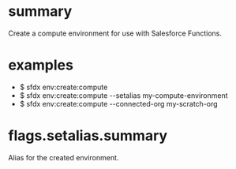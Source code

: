 # summary

Create a compute environment for use with Salesforce Functions.

# examples

- $ sfdx env:create:compute
- $ sfdx env:create:compute --setalias my-compute-environment
- $ sfdx env:create:compute --connected-org my-scratch-org

# flags.setalias.summary

Alias for the created environment.
